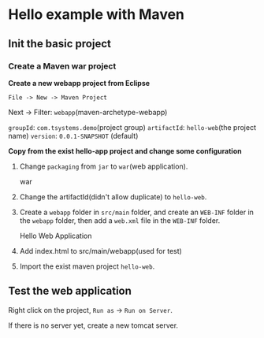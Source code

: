# Hello example with Maven

## Init the basic project

### Create a Maven war project

__Create a new webapp project from Eclipse__

    File -> New -> Maven Project

Next -> Filter: `webapp`(maven-archetype-webapp)

`groupId`: `com.tsystems.demo`(project group)
`artifactId`: `hello-web`(the project name)
`version`: `0.0.1-SNAPSHOT` (default)

__Copy from the exist hello-app project and change some configuration__

1. Change `packaging` from `jar` to `war`(web application).

    <packaging>war</packaging>

2. Change the artifactId(didn't allow duplicate) to `hello-web`.

3. Create a `webapp` folder in `src/main` folder, and create an `WEB-INF` folder in the `webapp` folder, then add a `web.xml` file in the `WEB-INF` folder.

    <!DOCTYPE web-app PUBLIC
     "-//Sun Microsystems, Inc.//DTD Web Application 2.3//EN"
     "http://java.sun.com/dtd/web-app_2_3.dtd" >
    
    <web-app>
        <display-name>Hello Web Application</display-name>
    </web-app>

4. Add index.html to src/main/webapp(used for test)

5. Import the exist maven project `hello-web`.

## Test the web application

Right click on the project, `Run as` -> `Run on Server`.

If there is no server yet, create a new tomcat server.

